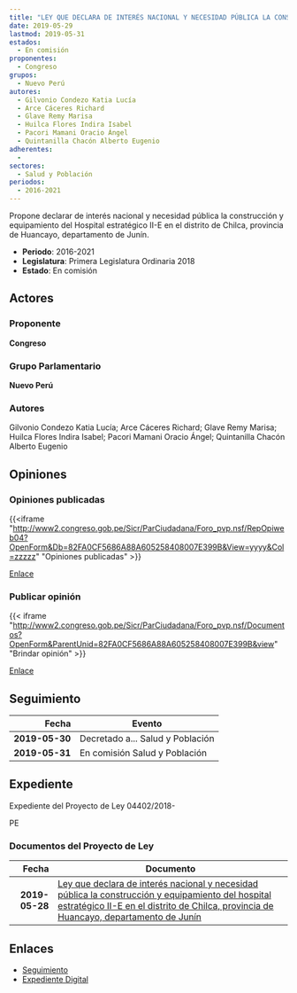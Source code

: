 ```yaml
---
title: "LEY QUE DECLARA DE INTERÉS NACIONAL Y NECESIDAD PÚBLICA LA CONSTRUCCIÓN Y EQUIPAMIENTO DEL HOSPITAL ESTRATÉGICO II-E EN EL DISTRITO DE CHILCA, PROVINCIA DE HUANCAYO, DEPARTAMENTO DE JUNÍN"
date: 2019-05-29
lastmod: 2019-05-31
estados: 
  - En comisión
proponentes: 
  - Congreso
grupos: 
  - Nuevo Perú
autores: 
  - Gilvonio Condezo Katia Lucía
  - Arce Cáceres Richard
  - Glave Remy Marisa
  - Huilca Flores Indira Isabel
  - Pacori Mamani Oracio Ángel
  - Quintanilla Chacón Alberto Eugenio
adherentes: 
  - 
sectores: 
  - Salud y Población
periodos: 
  - 2016-2021
---
```


Propone declarar de interés nacional y necesidad pública la construcción y equipamiento del Hospital estratégico II-E en el distrito de Chilca, provincia de Huancayo, departamento de Junín.

- **Periodo**: 2016-2021
- **Legislatura**: Primera Legislatura Ordinaria 2018
- **Estado**: En comisión

## Actores

### Proponente

**Congreso**

### Grupo Parlamentario

**Nuevo Perú**

### Autores

Gilvonio Condezo Katia Lucía; Arce Cáceres Richard; Glave Remy Marisa; Huilca Flores Indira Isabel; Pacori Mamani Oracio Ángel; Quintanilla Chacón Alberto Eugenio


## Opiniones

### Opiniones publicadas

{{<iframe "http://www2.congreso.gob.pe/Sicr/ParCiudadana/Foro_pvp.nsf/RepOpiweb04?OpenForm&Db=82FA0CF5686A88A605258408007E399B&View=yyyy&Col=zzzzz" "Opiniones publicadas" >}}

[Enlace](http://www2.congreso.gob.pe/Sicr/ParCiudadana/Foro_pvp.nsf/RepOpiweb04?OpenForm&Db=82FA0CF5686A88A605258408007E399B&View=yyyy&Col=zzzzz)
### Publicar opinión

{{< iframe "http://www2.congreso.gob.pe/Sicr/ParCiudadana/Foro_pvp.nsf/Documentos?OpenForm&ParentUnid=82FA0CF5686A88A605258408007E399B&view" "Brindar opinión" >}}

[Enlace](http://www2.congreso.gob.pe/Sicr/ParCiudadana/Foro_pvp.nsf/Documentos?OpenForm&ParentUnid=82FA0CF5686A88A605258408007E399B&view)

## Seguimiento

| Fecha | Evento |
|------:|--------|
| **2019-05-30** | Decretado a... Salud y Población|
| **2019-05-31** | En comisión Salud y Población|


## Expediente

Expediente del Proyecto de Ley 04402/2018-

PE


### Documentos del Proyecto de Ley

| Fecha | Documento |
|------:|--------|
| **2019-05-28** | [Ley que declara de interés nacional y necesidad pública la construcción y equipamiento del hospital estratégico II-E en el distrito de Chilca, provincia de Huancayo, departamento de Junín](http://www.leyes.congreso.gob.pe/Documentos/2016_2021/Proyectos_de_Ley_y_de_Resoluciones_Legislativas/PL0440220190528.pdf) |

## Enlaces 

- [Seguimiento](http://www2.congreso.gob.pe/Sicr/TraDocEstProc/CLProLey2016.nsf/f7fff46988ca05b1052578e100829cc7/5f69306cb03aacd205258409007cd6cd?OpenDocument)
- [Expediente Digital](http://www2.congreso.gob.pe/Sicr/TraDocEstProc/CLProLey2016.nsf/f7fff46988ca05b1052578e100829cc7/5f69306cb03aacd205258409007cd6cd?OpenDocument&Click=05257FB7005EB655.eb71d0cf91d8294e05256cdf006b5706/$Body/0.1C6C)
